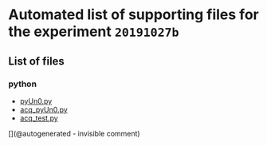 # Automated list of supporting files for the __experiment `20191027b`__

## List of files

### python

* [pyUn0.py](/matty/20191027b/pyUn0.py)
* [acq_pyUn0.py](/matty/20191027b/acq_pyUn0.py)
* [acq_test.py](/matty/20191027b/acq_test.py)


[](@autogenerated - invisible comment)